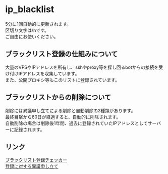 # ip_blacklist
5分に1回自動的に更新されます。<br>
区切り文字は\nです。<br>
ご自由にお使いください。
## ブラックリスト登録の仕組みについて
大量のVPSやIPアドレスを所有し、sshやproxy等を探し回るbotからの接続を受け付けIPアドレスを収集しています。<br>
また、公開プロキシ等もこのリストに登録されています。
## ブラックリストからの削除について
削除には異議申し立てによる削除と自動削除の2種類があります。<br>
最終目撃から60日が経過すると、自動的に削除されます。<br>
自動削除の場合は削除後1年間、過去に登録されていたIPアドレスとしてサーバーに記録されます。
## リンク
[ブラックリスト登録チェッカー](https://siyukatu.com/blacklist.php)<br>
[登録に対する異議申し立て](mailto:siyukatu@gmail.com?subject=%E3%83%96%E3%83%A9%E3%83%83%E3%82%AF%E3%83%AA%E3%82%B9%E3%83%88%E7%99%BB%E9%8C%B2%E3%81%AB%E5%AF%BE%E3%81%99%E3%82%8B%E7%95%B0%E8%AD%B0%E7%94%B3%E3%81%97%E7%AB%8B%E3%81%A6&body=%E3%80%90IP%E3%82%A2%E3%83%89%E3%83%AC%E3%82%B9%E3%80%91%3C%E3%81%82%E3%81%AA%E3%81%9F%E3%81%AEIP%E3%82%A2%E3%83%89%E3%83%AC%E3%82%B9%3E%0D%0A%E3%80%90%E8%A3%9C%E8%B6%B3%E6%83%85%E5%A0%B1%E3%80%91%3C%E8%A3%9C%E8%B6%B3%E6%83%85%E5%A0%B1%E3%81%8C%E7%84%A1%E3%81%91%E3%82%8C%E3%81%B0%E3%81%93%E3%81%AE%E8%A1%8C%E3%81%AF%E5%89%8A%E9%99%A4%E3%81%97%E3%81%A6%E3%81%8F%E3%81%A0%E3%81%95%E3%81%84%3E)
